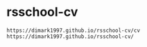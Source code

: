 # rsschool-cv
    https://dimark1997.github.io/rsschool-cv/cv
    https://dimark1997.github.io/rsschool-cv/
